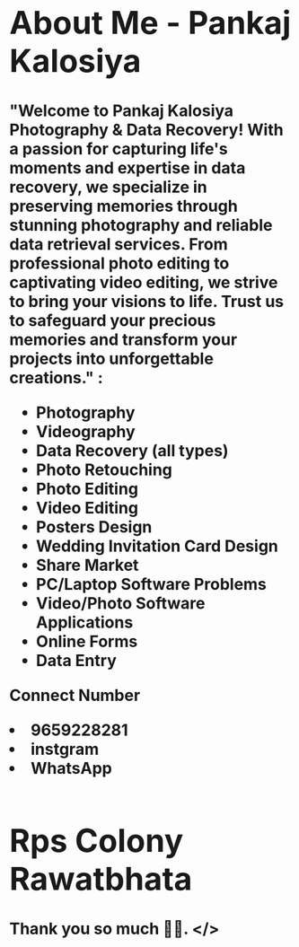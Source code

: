 <H1><Respect Kali Denal>
<html lang="en">
<head>
  <meta charset="UTF-8">
  <title>Introduction</title>
</head>
<body>
  
  <h1><Font colour=Red> About Me - Pankaj Kalosiya</h1>
  <p>
  "Welcome to Pankaj Kalosiya Photography & Data Recovery! With a passion for capturing life's moments and expertise in data recovery, we specialize in preserving memories through stunning photography and reliable data retrieval services. From professional photo editing to captivating video editing, we strive to bring your visions to life. Trust us to safeguard your precious memories and transform your projects into unforgettable creations."   :
  </p>
  <ul>
    <li>Photography</li>
    <li>Videography</li>
    <li>Data Recovery (all types)</li>
    <li>Photo Retouching</li>
    <li>Photo Editing</li>
    <li>Video Editing</li>
    <li>Posters Design</li>
    <li>Wedding Invitation Card Design</li>
    <li>Share Market</li>
    <li>PC/Laptop Software Problems</li>
    <li>Video/Photo Software Applications</li>
    <li>Online Forms</li>
    <li>Data Entry</li>
  </ul>
  <p>Connect Number</>
  <li>9659228281</li>
  <li>instgram</li>
  <li>WhatsApp </li>
  <h1>Rps Colony Rawatbhata </h1>
   
  
  Thank you so much 🙏😊.
  </>
</body>
</html>
